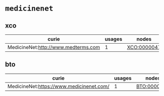 # `medicinenet`

## xco

| curie                               |   usages | nodes                                                     |
|-------------------------------------|----------|-----------------------------------------------------------|
| MedicineNet:http://www.medterms.com |        1 | [XCO:0000047](http://purl.obolibrary.org/obo/XCO_0000047) |

## bto

| curie                                    |   usages | nodes                                                     |
|------------------------------------------|----------|-----------------------------------------------------------|
| MedicineNet:https://www.medicinenet.com/ |        1 | [BTO:0000578](http://purl.obolibrary.org/obo/BTO_0000578) |

